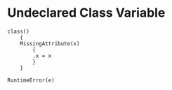 # Undeclared Class Variable
```
class()
    {
    MissingAttribute(x) 
        {
        .x = x
        }
    }
```
```
RuntimeError(e)
```
